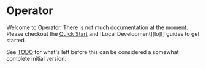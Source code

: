 Operator
========

Welcome to Operator. There is not much documentation at the moment. Please
checkout the [Quick Start](/doc/quick-start.md) and [Local Development][lo][]
guides to get started.

See [TODO](/doc/TODO.md) for what's left before this can be considered a
somewhat complete initial version.

